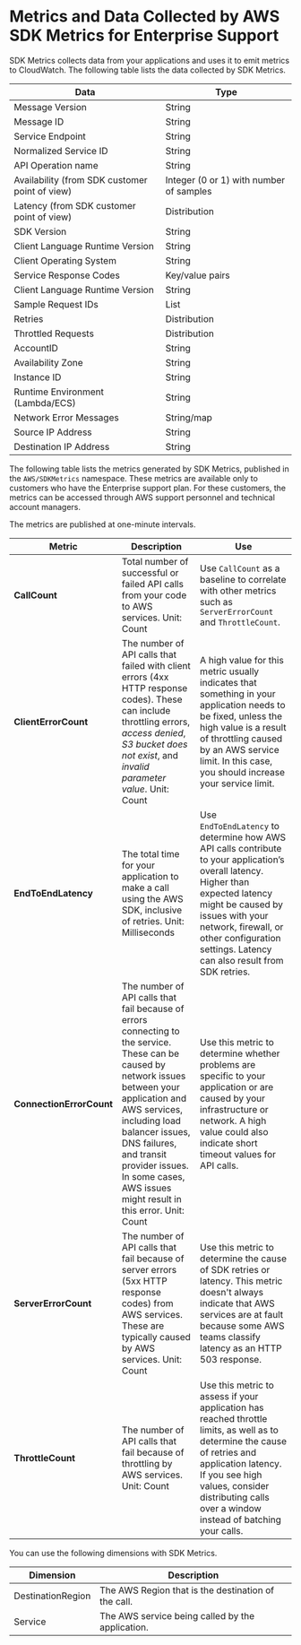 # Metrics and Data Collected by AWS SDK Metrics for Enterprise Support<a name="metrics-collected-by-SDK-Metrics"></a>

SDK Metrics collects data from your applications and uses it to emit metrics to CloudWatch\. The following table lists the data collected by SDK Metrics\.


| Data | Type | 
| --- | --- | 
|  Message Version |  String  | 
|  Message ID |  String  | 
|  Service Endpoint |  String  | 
|  Normalized Service ID |  String  | 
|  API Operation name |  String  | 
|  Availability \(from SDK customer point of view\) |  Integer \(0 or 1\) with number of samples  | 
|  Latency \(from SDK customer point of view\) |  Distribution  | 
|  SDK Version |  String  | 
|  Client Language Runtime Version |  String  | 
|  Client Operating System |  String  | 
|  Service Response Codes |  Key/value pairs  | 
|  Client Language Runtime Version |  String  | 
|  Sample Request IDs |  List  | 
|  Retries |  Distribution  | 
|  Throttled Requests |  Distribution  | 
|  AccountID |  String  | 
|  Availability Zone |  String  | 
|  Instance ID |  String  | 
|  Runtime Environment \(Lambda/ECS\) |  String  | 
|  Network Error Messages |  String/map  | 
|  Source IP Address |  String  | 
|  Destination IP Address |  String  | 

The following table lists the metrics generated by SDK Metrics, published in the `AWS/SDKMetrics` namespace\. These metrics are available only to customers who have the Enterprise support plan\. For these customers, the metrics can be accessed through AWS support personnel and technical account managers\.

The metrics are published at one\-minute intervals\.


| Metric | Description | Use | 
| --- | --- | --- | 
|  **CallCount** |  Total number of successful or failed API calls from your code to AWS services\. Unit: Count  |  Use `CallCount` as a baseline to correlate with other metrics such as `ServerErrorCount` and `ThrottleCount`\.  | 
|  **ClientErrorCount** |  The number of API calls that failed with client errors \(4xx HTTP response codes\)\. These can include throttling errors, *access denied*, *S3 bucket does not exist*, and *invalid parameter value*\.  Unit: Count  | A high value for this metric usually indicates that something in your application needs to be fixed, unless the high value is a result of throttling caused by an AWS service limit\. In this case, you should increase your service limit\. | 
|  **EndToEndLatency** |  The total time for your application to make a call using the AWS SDK, inclusive of retries\. Unit: Milliseconds  | Use `EndToEndLatency` to determine how AWS API calls contribute to your application’s overall latency\. Higher than expected latency might be caused by issues with your network, firewall, or other configuration settings\. Latency can also result from SDK retries\. | 
|  **ConnectionErrorCount** |  The number of API calls that fail because of errors connecting to the service\. These can be caused by network issues between your application and AWS services, including load balancer issues, DNS failures, and transit provider issues\. In some cases, AWS issues might result in this error\. Unit: Count  | Use this metric to determine whether problems are specific to your application or are caused by your infrastructure or network\. A high value could also indicate short timeout values for API calls\. | 
|  **ServerErrorCount** |  The number of API calls that fail because of server errors \(5xx HTTP response codes\) from AWS services\. These are typically caused by AWS services\. Unit: Count  | Use this metric to determine the cause of SDK retries or latency\. This metric doesn't always indicate that AWS services are at fault because some AWS teams classify latency as an HTTP 503 response\.  | 
|  **ThrottleCount** |  The number of API calls that fail because of throttling by AWS services\. Unit: Count  | Use this metric to assess if your application has reached throttle limits, as well as to determine the cause of retries and application latency\. If you see high values, consider distributing calls over a window instead of batching your calls\. | 

You can use the following dimensions with SDK Metrics\.


| Dimension | Description | 
| --- | --- | 
|  DestinationRegion |  The AWS Region that is the destination of the call\.  | 
|  Service |  The AWS service being called by the application\.  | 